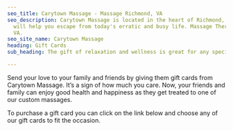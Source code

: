 ```yaml
---
seo_title: Carytown Massage - Massage Richmond, VA
seo_description: Carytown Massage is located in the heart of Richmond, VA. Massage
  will help you escape from today's erratic and busy life. Massage Therapy Richmond
  VA.
seo_site_name: Carytown Massage
heading: Gift Cards
sub_heading: The gift of relaxation and wellness is great for any special occasion.

---
```

Send your love to your family and friends by giving them gift cards from Carytown Massage. It’s a sign of how much you care. Now, your friends and family can enjoy good health and happiness as they get treated to one of our custom massages.

To purchase a gift card you can click on the link below and choose any of our gift cards to fit the occasion.